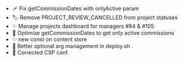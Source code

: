 - 🩹 Fix getCommissionDates with onlyActive param
- 🏷️ Remove PROJECT_REVIEW_CANCELLED from project statuses
- ✨ Manage projects dashboard for managers #84 & #105
- 🚧 Optimize getCommissionDates to get only active commissions
- :sparkles: new const on content store
- 🔨 Better optional arg management in deploy.sh .
- 🔧 Corrected CSP conf.

